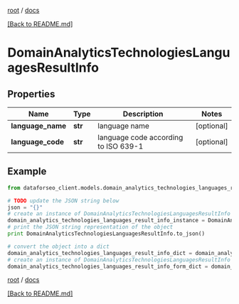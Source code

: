 [root](./../ "root") / [docs](./ "docs")

[[Back to README.md]](./../README.md "[Back to README.md]")

# DomainAnalyticsTechnologiesLanguagesResultInfo

## Properties

Name | Type | Description | Notes
------------ | ------------- | ------------- | -------------
**language_name** | **str** | language name | [optional]
**language_code** | **str** | language code according to ISO 639-1 | [optional]

## Example

```python
from dataforseo_client.models.domain_analytics_technologies_languages_result_info import DomainAnalyticsTechnologiesLanguagesResultInfo

# TODO update the JSON string below
json = "{}"
# create an instance of DomainAnalyticsTechnologiesLanguagesResultInfo from a JSON string
domain_analytics_technologies_languages_result_info_instance = DomainAnalyticsTechnologiesLanguagesResultInfo.from_json(json)
# print the JSON string representation of the object
print DomainAnalyticsTechnologiesLanguagesResultInfo.to_json()

# convert the object into a dict
domain_analytics_technologies_languages_result_info_dict = domain_analytics_technologies_languages_result_info_instance.to_dict()
# create an instance of DomainAnalyticsTechnologiesLanguagesResultInfo from a dict
domain_analytics_technologies_languages_result_info_form_dict = domain_analytics_technologies_languages_result_info.from_dict(domain_analytics_technologies_languages_result_info_dict)
```

  

[root](./../ "root") / [docs](./ "docs")

[[Back to README.md]](./../README.md "[Back to README.md]")